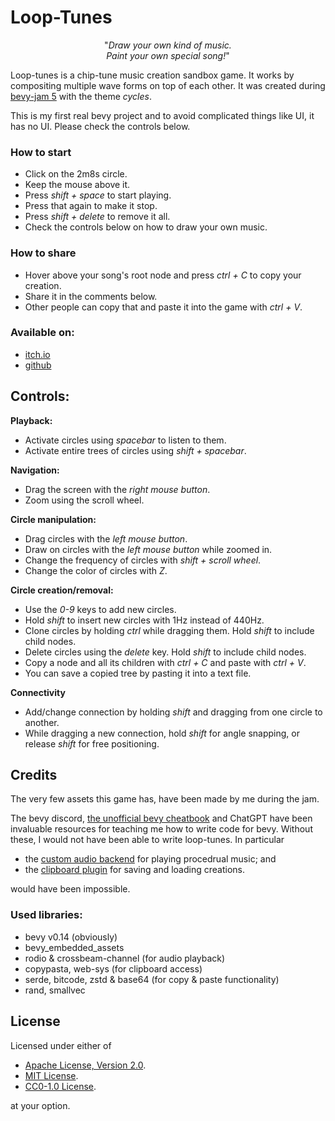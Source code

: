 # Loop-Tunes
<p align="center">
"<em>Draw your own kind of music.<br/>Paint your own special song!</em>"
</p>

Loop-tunes is a chip-tune music creation sandbox game. It works by compositing multiple wave forms on top of each other.
It was created during [bevy-jam 5](https://itch.io/jam/bevy-jam-5) with the theme *cycles*.

This is my first real bevy project and to avoid complicated things like UI, it has no UI. Please check the controls below.

### How to start
- Click on the 2m8s circle.
- Keep the mouse above it.
- Press *shift + space* to start playing.
- Press that again to make it stop.
- Press *shift + delete* to remove it all. 
- Check the controls below on how to draw your own music.

### How to share
- Hover above your song's root node and press *ctrl + C* to copy your creation.
- Share it in the comments below.
- Other people can copy that and paste it into the game with *ctrl + V*. 

### Available on:
- [itch.io](https://bcmpinc.itch.io/loop-tunes)
- [github](https://github.com/bcmpinc/looptunes)

## Controls:

**Playback:**
- Activate circles using *spacebar* to listen to them.
- Activate entire trees of circles using *shift + spacebar*.

**Navigation:**
- Drag the screen with the *right mouse button*.
- Zoom using the scroll wheel.

**Circle manipulation:**
- Drag circles with the *left mouse button*.
- Draw on circles with the *left mouse button* while zoomed in.
- Change the frequency of circles with *shift + scroll wheel*.
- Change the color of circles with *Z*.

**Circle creation/removal:**
- Use the *0-9* keys to add new circles.
- Hold *shift* to insert new circles with 1Hz instead of 440Hz.
- Clone circles by holding *ctrl* while dragging them. Hold *shift* to include child nodes.
- Delete circles using the *delete* key. Hold *shift* to include child nodes. 
- Copy a node and all its children with *ctrl + C* and paste with *ctrl + V*.
- You can save a copied tree by pasting it into a text file.

**Connectivity**
- Add/change connection by holding *shift* and dragging from one circle to another.
- While dragging a new connection, hold *shift* for angle snapping, or release *shift* for free positioning.

## Credits
The very few assets this game has, have been made by me during the jam.

The bevy discord, [the unofficial bevy cheatbook​](https://bevy-cheatbook.github.io/) 
and ChatGPT have been invaluable resources 
for teaching me how to write code for bevy. Without these, 
I would not have been able to write loop-tunes. In particular

- the [custom audio backend](src/looptunes.rs) for playing procedrual music; and
- the [clipboard plugin](src/clipboard.rs) for saving and loading creations.

would have been impossible.

### Used libraries:
- bevy v0.14 (obviously)
- bevy_embedded_assets
- rodio & crossbeam-channel (for audio playback)
- copypasta, web-sys (for clipboard access)
- serde, bitcode, zstd & base64 (for copy & paste functionality)
- rand, smallvec

## License
Licensed under either of

* [Apache License, Version 2.0](LICENSE-Apache-2.0).
* [MIT License](LICENSE-MIT).
* [CC0-1.0 License](LICENSE-CC0-1.0).

at your option.

